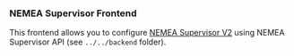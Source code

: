 ### NEMEA Supervisor Frontend
This frontend allows you to configure [NEMEA Supervisor V2](https://github.com/zidekmat/nemea-supervisor-sysrepo-edition) using NEMEA Supervisor API (see `../../backend` folder).